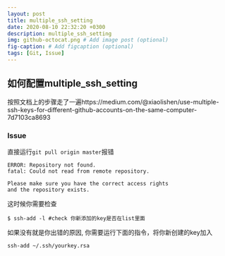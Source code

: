```yaml
---
layout: post
title: multiple_ssh_setting
date: 2020-08-10 22:32:20 +0300
description: multiple_ssh_setting
img: github-octocat.png # Add image post (optional)
fig-caption: # Add figcaption (optional)
tags: [Git, Issue]
---
```


## 如何配置multiple_ssh_setting

按照文档上的步骤走了一遍https://medium.com/@xiaolishen/use-multiple-ssh-keys-for-different-github-accounts-on-the-same-computer-7d7103ca8693

### Issue

直接运行`git pull origin master`报错

```
ERROR: Repository not found.
fatal: Could not read from remote repository.

Please make sure you have the correct access rights
and the repository exists.
```

这时候你需要检查

```
$ ssh-add -l #check 你新添加的key是否在list里面
```

如果没有就是你出错的原因, 你需要运行下面的指令，将你新创建的key加入

```
ssh-add ~/.ssh/yourkey.rsa
```